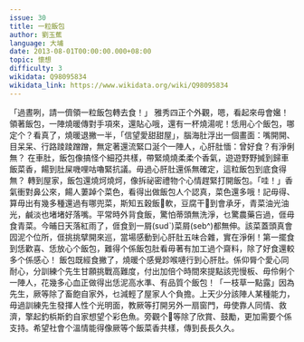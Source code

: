 ```yaml
---
issue: 30
title: 一粒飯包
author: 劉玉蕉
language: 大埔
date: 2013-08-01T00:00:00.000+08:00
topic: 懷想
difficulty: 3
wikidata: Q98095834
wikidata_link: https://www.wikidata.org/wiki/Q98095834
---
```

「過晝咧，請一儕領一粒飯包轉去食！」
雅秀四正个外觀，嗯，看起來毋會㜮！領著飯包，一陣燒暖傳對手項來，還貼心哦，還有一杯燒湯呢！恁用心个飯包，哪定个？看真了，燒暖退撇一半，「信望愛甜甜屋」，腦海肚浮出一個畫面：嘴開開、目呆呆、行路踜踜蹭蹭，無定著還流緊口涎个一陣人，心肝肚愐：曾好食？有淨俐無？
在車肚，飯包像搞怪个細孲共樣，帶緊燒燒柔柔个香氣，遊遊野野搣到歸車飯菜香，餳到肚屎嘰哩咕嚕緊抗議。毋過心肝肚還係無確定，這粒飯包到底食得無？
轉到屋家，飯包還燒炣燒炣，像拆祕密禮物个心情趕緊打開飯包。「哇！」香氣衝對鼻公來，餳人萋踔个菜色，看得出做飯包人个認真，菜色還多哦！記毋得、算毋出有幾多種還過有哪兜菜，斯知五穀飯𩚨軟，豆腐干𤐙到會承牙，青菜油光油光，鹹淡也堵堵好落嘴。平常時外背食飯，驚怕蒂頭無洗淨，乜驚農藥吂過，𠊎毋食青菜。今晡日天落紅雨了，𠊎食到一屑(sudˋ)菜屑(seb^)都無伸。該菜蓋頭真會囥泥个位所，𠊎挑挑擘開來巡，當場感動到心肝肚五味合雜，實在淨俐！第一擺食到恁歡喜、恁放心个飯包，難得个係飯包肚看毋著有加工過个齋料，除了好食還較多个係感心！
飯包既經食撇了，燒暖个感覺跈喉嗹行到心肝肚。係仰脣个愛心同耐心，分訓練个先生甘願挑戰高難度，付出加倍个時間來提點該兜慢板、毋伶俐个一陣人，花幾多心血正做得出恁泥高水準、有品質个飯包！「一枝草一點露」因為先生，厥等除了畜飽自家外，乜減輕了屋家人个負擔。上天少分該陣人某種能力，毋過訓練先生發揮人性个光明面，教厥等打開另外一扇窗門，毋使靠人同情、救濟，擎起釣梹斯釣自家想望个彩色魚。旁觀个𫣆等除了欣賞、鼓勵，更加需要个係支持。希望社會个溫情能得像厥等个飯菜香共樣，傳到長長久久。